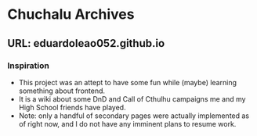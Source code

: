 # Chuchalu Archives
## URL: eduardoleao052.github.io
### Inspiration
- This project was an attept to have some fun while (maybe) learning something about frontend.
- It is a wiki about some DnD and Call of Cthulhu campaigns me and my High School friends have played.
- Note: only a handful of secondary pages were actually implemented as of right now, and I do not have any imminent plans to resume work.

